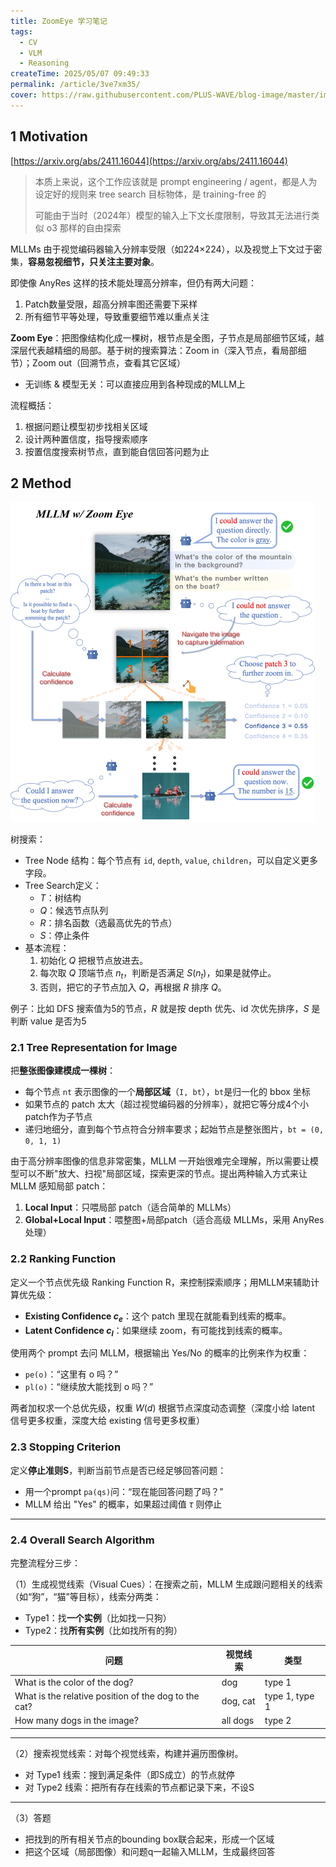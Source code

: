 ```yaml
---
title: ZoomEye 学习笔记
tags: 
  - CV
  - VLM
  - Reasoning
createTime: 2025/05/07 09:49:33
permalink: /article/3ve7xm35/
cover: https://raw.githubusercontent.com/PLUS-WAVE/blog-image/master/img/blog/2025-05-07/image-20250429114613574.png
---
```

## 1 Motivation

[https://arxiv.org/abs/2411.16044](https://arxiv.org/abs/2411.16044)

> 本质上来说，这个工作应该就是 prompt engineering / agent，都是人为设定好的规则来 tree search 目标物体，是 training-free 的<!-- more -->
>
> 可能由于当时（2024年）模型的输入上下文长度限制，导致其无法进行类似 o3 那样的自由探索

MLLMs 由于视觉编码器输入分辨率受限（如224×224），以及视觉上下文过于密集，**容易忽视细节，只关注主要对象**。

即使像 AnyRes 这样的技术能处理高分辨率，但仍有两大问题：

1. Patch数量受限，超高分辨率图还需要下采样
2. 所有细节平等处理，导致重要细节难以重点关注

**Zoom Eye**：把图像结构化成一棵树，根节点是全图，子节点是局部细节区域，越深层代表越精细的局部。基于树的搜索算法：Zoom in（深入节点，看局部细节）；Zoom out（回溯节点，查看其它区域）

- 无训练 & 模型无关：可以直接应用到各种现成的MLLM上

流程概括：

1. 根据问题让模型初步找相关区域
2. 设计两种置信度，指导搜索顺序
3. 按置信度搜索树节点，直到能自信回答问题为止

## 2 Method

<img src="https://raw.githubusercontent.com/PLUS-WAVE/blog-image/master/img/blog/2025-05-07/image-20250429114613574.png" alt="image-20250429114613574" style="zoom: 50%;" />

树搜索：

- Tree Node 结构：每个节点有 `id`, `depth`, `value`, `children`，可以自定义更多字段。
- Tree Search定义：
  - $T$：树结构
  - $Q$：候选节点队列
  - $R$：排名函数（选最高优先的节点）
  - $S$：停止条件
- 基本流程：
  1. 初始化 $Q$ 把根节点放进去。
  2. 每次取 $Q$ 顶端节点 $n_t$，判断是否满足 $S(n_t)$，如果是就停止。
  3. 否则，把它的子节点加入 $Q$，再根据 $R$ 排序 $Q$。

例子：比如 DFS 搜索值为5的节点，$R$ 就是按 depth 优先、id 次优先排序，$S$ 是判断 value 是否为5

### 2.1 Tree Representation for Image

把**整张图像建模成一棵树**：

- 每个节点 `nt` 表示图像的一个**局部区域**（`I, bt`），`bt`是归一化的 bbox 坐标
- 如果节点的 patch 太大（超过视觉编码器的分辨率），就把它等分成4个小patch作为子节点
- 递归地细分，直到每个节点符合分辨率要求；起始节点是整张图片，`bt = (0, 0, 1, 1)`

由于高分辨率图像的信息非常密集，MLLM 一开始很难完全理解，所以需要让模型可以不断"放大、扫视"局部区域，探索更深的节点。提出两种输入方式来让 MLLM 感知局部 patch：

1. **Local Input**：只喂局部 patch（适合简单的 MLLMs）
2. **Global+Local Input**：喂整图+局部patch（适合高级 MLLMs，采用 AnyRes 处理）

### 2.2 Ranking Function

定义一个节点优先级 Ranking Function R，来控制探索顺序；用MLLM来辅助计算优先级：

- **Existing Confidence $c_e$**：这个 patch 里现在就能看到线索的概率。
- **Latent Confidence $c_l$**：如果继续 zoom，有可能找到线索的概率。

使用两个 prompt 去问 MLLM，根据输出 Yes/No 的概率的比例来作为权重：

- `pe(o)`：“这里有 o 吗？”
- `pl(o)`：“继续放大能找到 o 吗？”

两者加权求一个总优先级，权重 $W(d)$ 根据节点深度动态调整（深度小给 latent 信号更多权重，深度大给 existing 信号更多权重）

### 2.3 Stopping Criterion

定义**停止准则S**，判断当前节点是否已经足够回答问题：

- 用一个prompt `pa(qs)`问：“现在能回答问题了吗？”
- MLLM 给出 "Yes" 的概率，如果超过阈值 $\tau$ 则停止

------

### 2.4 Overall Search Algorithm

完整流程分三步：

（1）生成视觉线索（Visual Cues）：在搜索之前，MLLM 生成跟问题相关的线索（如“狗”，“猫”等目标），线索分两类：

- Type1：找**一个实例**（比如找一只狗）
- Type2：找**所有实例**（比如找所有的狗）

| 问题                                                 | 视觉线索 | 类型           |
| ---------------------------------------------------- | -------- | -------------- |
| What is the color of the dog?                        | dog      | type 1         |
| What is the relative position of the dog to the cat? | dog, cat | type 1, type 1 |
| How many dogs in the image?                          | all dogs | type 2         |

------

（2）搜索视觉线索：对每个视觉线索，构建并遍历图像树。

- 对 Type1 线索：搜到满足条件（即S成立）的节点就停
- 对 Type2 线索：把所有存在线索的节点都记录下来，不设S

------

（3）答题

- 把找到的所有相关节点的bounding box联合起来，形成一个区域
- 把这个区域（局部图像）和问题q一起输入MLLM，生成最终回答